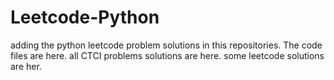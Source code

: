 # Leetcode-Python
adding the python leetcode problem solutions in this repositories. 
The code files are here.
all CTCI problems solutions are here.
some leetcode solutions are her.






























































































































































































































































































































































































































































































































































































